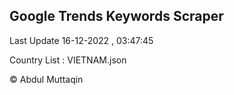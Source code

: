 

## Google Trends Keywords Scraper 
 
Last Update 16-12-2022 , 03:47:45

Country List :
VIETNAM.json



© Abdul Muttaqin 
